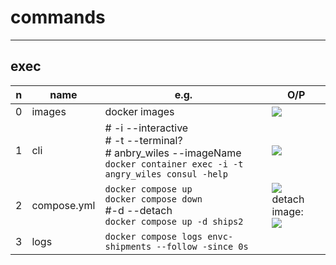 # commands

---

## exec
|n|name|e.g.|O/P|
|-|----|----|---|
|0|images|docker images|[<img src="https://i.imgur.com/rvJwd1H.png">](https://i.imgur.com/rvJwd1H.png)|
|1|cli |# -i --interactive<br/> # -t --terminal?<br/> # anbry_wiles --imageName<br/>`docker container exec -i -t angry_wiles consul -help`|[<img src="https://i.imgur.com/RiMUEej.png">](https://i.imgur.com/RiMUEej.png)|
|2|compose.yml|`docker compose up`<br/>`docker compose down`<br/>#-d --detach <imageName> <br/>`docker compose up -d ships2`|[<img src="https://i.imgur.com/CUMAjk2.png">](https://i.imgur.com/CUMAjk2.png)<br/>detach image:<br/> [<img src="https://i.imgur.com/u5PVkHK.png">](https://i.imgur.com/u5PVkHK.png)|
|3|logs|`docker compose logs envc-shipments --follow -since 0s`||
